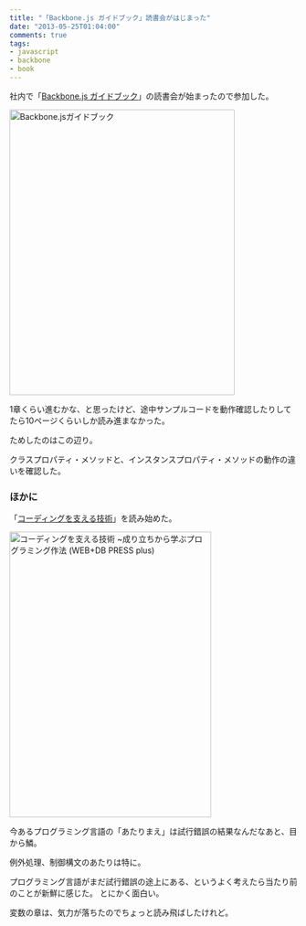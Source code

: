 ```yaml
---
title: "「Backbone.js ガイドブック」読書会がはじまった"
date: "2013-05-25T01:04:00"
comments: true
tags:
- javascript
- backbone
- book
---
```


社内で「[Backbone.js ガイドブック](http://booklog.jp/item/1/4899773501)」の読書会が始まったので参加した。

<!--more-->

<a href="http://www.amazon.co.jp/Backbone-js%E3%82%AC%E3%82%A4%E3%83%89%E3%83%96%E3%83%83%E3%82%AF-%E9%AB%98%E6%A9%8B-%E4%BE%91%E4%B9%85/dp/4899773501%3FSubscriptionId%3D0AVSM5SVKRWTFMG7ZR82%26tag%3Dhikarock-22%26linkCode%3Dxm2%26camp%3D2025%26creative%3D165953%26creativeASIN%3D4899773501" target="_blank" title="Backbone.jsガイドブック"><img src="https://images-na.ssl-images-amazon.com/images/I/31tI0WaZukL.jpg" width="394" height="500" alt="Backbone.jsガイドブック" /></a>

1章くらい進むかな、と思ったけど、途中サンプルコードを動作確認したりしてたら10ページくらいしか読み進まなかった。

ためしたのはこの辺り。
<script type="text/javascript" src="https://jsdo.it/blogparts/z9YK/js?width=100%&height=496&view=javascript"></script>

クラスプロパティ・メソッドと、インスタンスプロパティ・メソッドの動作の違いを確認した。

### ほかに

「[コーディングを支える技術](http://booklog.jp/item/1/477415654X)」を読み始めた。

<a href="http://www.amazon.co.jp/%E3%82%B3%E3%83%BC%E3%83%87%E3%82%A3%E3%83%B3%E3%82%B0%E3%82%92%E6%94%AF%E3%81%88%E3%82%8B%E6%8A%80%E8%A1%93-%7E%E6%88%90%E3%82%8A%E7%AB%8B%E3%81%A1%E3%81%8B%E3%82%89%E5%AD%A6%E3%81%B6%E3%83%97%E3%83%AD%E3%82%B0%E3%83%A9%E3%83%9F%E3%83%B3%E3%82%B0%E4%BD%9C%E6%B3%95-WEB-PRESS-plus/dp/477415654X%3FSubscriptionId%3D0AVSM5SVKRWTFMG7ZR82%26tag%3Dhikarock-22%26linkCode%3Dxm2%26camp%3D2025%26creative%3D165953%26creativeASIN%3D477415654X" target="_blank" title="コーディングを支える技術 ~成り立ちから学ぶプログラミング作法 (WEB+DB PRESS plus)"><img src="https://images-na.ssl-images-amazon.com/images/I/51nXP3TKXVL.jpg" width="353" height="500" alt="コーディングを支える技術 ~成り立ちから学ぶプログラミング作法 (WEB+DB PRESS plus)" /></a>

今あるプログラミング言語の「あたりまえ」は試行錯誤の結果なんだなあと、目から鱗。

例外処理、制御構文のあたりは特に。

プログラミング言語がまだ試行錯誤の途上にある、というよく考えたら当たり前のことが新鮮に感じた。
とにかく面白い。

変数の章は、気力が落ちたのでちょっと読み飛ばしたけれど。

